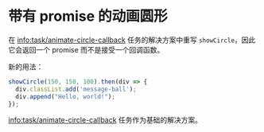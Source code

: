
# 带有 promise 的动画圆形

在 <info:task/animate-circle-callback> 任务的解决方案中重写 `showCircle`，因此它会返回一个 promise 而不是接受一个回调函数。

新的用法：

```js
showCircle(150, 150, 100).then(div => {
  div.classList.add('message-ball');
  div.append("Hello, world!");
});
```

<info:task/animate-circle-callback> 任务作为基础的解决方案。
